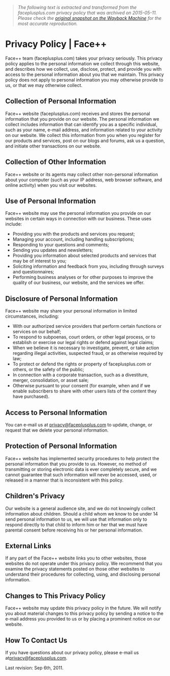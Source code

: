 > *The following text is extracted and transformed from the faceplusplus.com privacy policy that was archived on 2015-05-11. Please check the [original snapshot on the Wayback Machine](https://web.archive.org/web/20150511190944id_/http%3A//www.faceplusplus.com/privacy-policy) for the most accurate reproduction.*

# Privacy Policy | Face++

Face++ team (faceplusplus.com) takes your privacy seriously. This privacy policy applies to the personal information we collect through this website, and describes how we collect, use, disclose, protect, and provide you with access to the personal information about you that we maintain. This privacy policy does not apply to personal information you may otherwise provide to us, or that we may otherwise collect.

## Collection of Personal Information

Face++ website (faceplusplus.com) receives and stores the personal information that you provide on our website. The personal information we collect includes information that can identify you as a specific individual, such as your name, e-mail address, and information related to your activity on our website. We collect this information from you when you register for our products and services, post on our blogs and forums, ask us a question, and initiate other transactions on our website.

## Collection of Other Information

Face++ website or its agents may collect other non-personal information about your computer (such as your IP address, web browser software, and online activity) when you visit our websites.

## Use of Personal Information

Face++ website may use the personal information you provide on our websites in certain ways in connection with our business. These uses include:

  * Providing you with the products and services you request;
  * Managing your account, including handling subscriptions;
  * Responding to your questions and comments;
  * Sending you updates and newsletters;
  * Providing you information about selected products and services that may be of interest to you;
  * Soliciting information and feedback from you, including through surveys and questionnaires;
  * Performing business analyses or for other purposes to improve the quality of our business, our website, and the services we offer.



## Disclosure of Personal Information

Face++ website may share your personal information in limited circumstances, including:

  * With our authorized service providers that perform certain functions or services on our behalf;
  * To respond to subpoenas, court orders, or other legal process, or to establish or exercise our legal rights or defend against legal claims;
  * When we believe it is necessary to investigate, prevent, or take action regarding illegal activities, suspected fraud, or as otherwise required by law;
  * To protect or defend the rights or property of faceplusplus.com or others, or the safety of the public;
  * In connection with a corporate transaction, such as a divestiture, merger, consolidation, or asset sale;
  * Otherwise pursuant to your consent (for example, when and if we enable subscribers to share with other users lists of the content they have purchased).



## Access to Personal Information

You can e-mail us at [privacy@faceplusplus.com](mailto:privacy@faceplusplus.com) to update, change, or request that we delete your personal information.

## Protection of Personal Information

Face++ website has implemented security procedures to help protect the personal information that you provide to us. However, no method of transmitting or storing electronic data is ever completely secure, and we cannot guarantee that such information will never be accessed, used, or released in a manner that is inconsistent with this policy.

## Children's Privacy

Our website is a general audience site, and we do not knowingly collect information about children. Should a child whom we know to be under 14 send personal information to us, we will use that information only to respond directly to that child to inform him or her that we must have parental consent before receiving his or her personal information.

## External Links

If any part of the Face++ website links you to other websites, those websites do not operate under this privacy policy. We recommend that you examine the privacy statements posted on those other websites to understand their procedures for collecting, using, and disclosing personal information.

## Changes to This Privacy Policy

Face++ website may update this privacy policy in the future. We will notify you about material changes to this privacy policy by sending a notice to the e-mail address you provided to us or by placing a prominent notice on our website.

## How To Contact Us

If you have questions about our privacy policy, please e-mail us at[privacy@faceplusplus.com](mailto:privacy@faceplusplus.com).

Last revision: Sep 6th, 2011.
